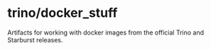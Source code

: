 # trino/docker_stuff
Artifacts for working with docker images from the official Trino and Starburst releases.
